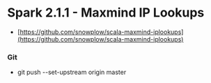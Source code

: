 Spark 2.1.1 - Maxmind IP Lookups
================================

* [https://github.com/snowplow/scala-maxmind-iplookups](https://github.com/snowplow/scala-maxmind-iplookups)


### Git
* git push --set-upstream origin master 


